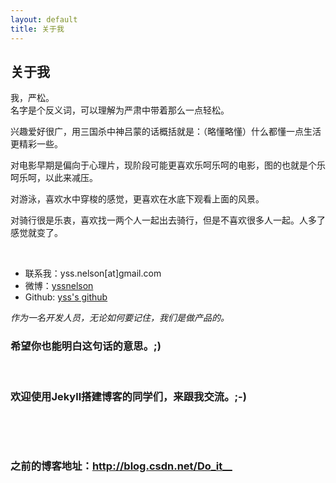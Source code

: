 ```yaml
---
layout: default
title: 关于我
---
```

<div id="about" class="pg-content">
    <section id="content">
        <h2>关于我</h2>
        <p>我，严松。<br>名字是个反义词，可以理解为严肃中带着那么一点轻松。</p>
        <p>兴趣爱好很广，用三国杀中神吕蒙的话概括就是：（略懂略懂）什么都懂一点生活更精彩一些。</p>
        <p>对电影早期是偏向于心理片，现阶段可能更喜欢乐呵乐呵的电影，图的也就是个乐呵乐呵，以此来减压。</p>
        <p>对游泳，喜欢水中穿梭的感觉，更喜欢在水底下观看上面的风景。</p>
        <p>对骑行很是乐衷，喜欢找一两个人一起出去骑行，但是不喜欢很多人一起。人多了感觉就变了。</p>
        <br>
        <ul>
            <li>联系我：yss.nelson[at]gmail.com</li>
            <li>微博：<a href="http://weibo.com/yssnelson" title="yssnelson">yssnelson</a></li>
            <li>Github: <a href="http://github.com/yss" title="yss's github">yss's github</a></li>
        </ul>
        <div class="hidden">
            <p><em>作为一名开发人员，无论如何要记住，我们是做产品的。</em></p>
            <h3>希望你也能明白这句话的意思。;)</h3>
            <p><br /></p>
            <h3>欢迎使用Jekyll搭建博客的同学们，来跟我交流。;-)</h3>
            <p><br /></p>
        </div>
        <br>
        <h3>之前的博客地址：<a href="http://blog.csdn.net/Do_it__" target="_blank">http://blog.csdn.net/Do_it__</a></h3>
    </section>
</div>

